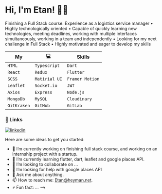 
# Hi, I'm Etan! 👋🏻

Finishing a Full Stack course. Experience as a logistics service manager • Highly technologically oriented • Capable of quickly learning new technologies, meeting deadlines, working with multiple interfaces simultaneously, working in a team and independently • Looking for my next challenge in Full Stack • Highly motivated and eager to develop my skills


|My| 💻 |Skills| 
| - | - | - | 
| `HTML` | `Typescript` | `Dart` |
| `React` |`Redux` | `Flutter` |
| `SCSS`| `Matirial UI` | `Framer Motion` |
| `Leaflet` | `Socket.io` | `JWT`  |
| `Axios`| `Express` | `Node.js` |
| `MongoDb` | `MySQL` | `Cloudinary` |
| `GitKraken` | `GitHub` | `GitLab` |


### 🔗 Links

[![linkedin](https://img.shields.io/badge/linkedin-0A66C2?style=flat-square&logo=linkedin&logoColor=white)](https://www.linkedin.com/in/etan-joseph-heyman-40b2a9240/)



Here are some ideas to get you started:

- 🔭 I’m currently working on finishing full stack course, and working on an internship project with a startup.
- 🌱 I’m currently learning flutter, dart, leaflet and google places API.
- 👯 I’m looking to collaborate on ...
- 🤔 I’m looking for help with google places API
- 💬 Ask me about anything.
- 📫 How to reach me: Etan@heyman.net.
- ⚡ Fun fact: ...
-->
